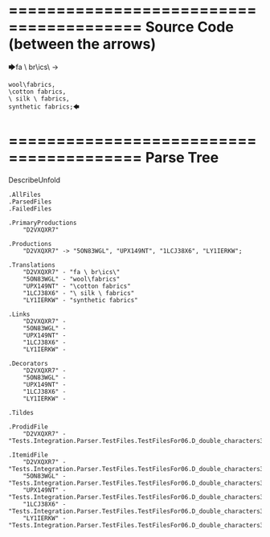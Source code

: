 ========================================
Source Code (between the arrows)
========================================

🡆fa \ br\ics\ ->

    wool\fabrics,
    \cotton fabrics,
    \ silk \ fabrics,
    synthetic fabrics;🡄

========================================
Parse Tree
========================================
DescribeUnfold

    .AllFiles
    .ParsedFiles
    .FailedFiles

    .PrimaryProductions
        "D2VXQXR7" 

    .Productions
        "D2VXQXR7" -> "5ON83WGL", "UPX149NT", "1LCJ38X6", "LY1IERKW";

    .Translations
        "D2VXQXR7" - "fa \ br\ics\"
        "5ON83WGL" - "wool\fabrics"
        "UPX149NT" - "\cotton fabrics"
        "1LCJ38X6" - "\ silk \ fabrics"
        "LY1IERKW" - "synthetic fabrics"

    .Links
        "D2VXQXR7" - 
        "5ON83WGL" - 
        "UPX149NT" - 
        "1LCJ38X6" - 
        "LY1IERKW" - 

    .Decorators
        "D2VXQXR7" - 
        "5ON83WGL" - 
        "UPX149NT" - 
        "1LCJ38X6" - 
        "LY1IERKW" - 

    .Tildes

    .ProdidFile
        "D2VXQXR7" - "Tests.Integration.Parser.TestFiles.TestFilesFor06.D_double_characters3.ds"

    .ItemidFile
        "D2VXQXR7" - "Tests.Integration.Parser.TestFiles.TestFilesFor06.D_double_characters3.ds"
        "5ON83WGL" - "Tests.Integration.Parser.TestFiles.TestFilesFor06.D_double_characters3.ds"
        "UPX149NT" - "Tests.Integration.Parser.TestFiles.TestFilesFor06.D_double_characters3.ds"
        "1LCJ38X6" - "Tests.Integration.Parser.TestFiles.TestFilesFor06.D_double_characters3.ds"
        "LY1IERKW" - "Tests.Integration.Parser.TestFiles.TestFilesFor06.D_double_characters3.ds"

